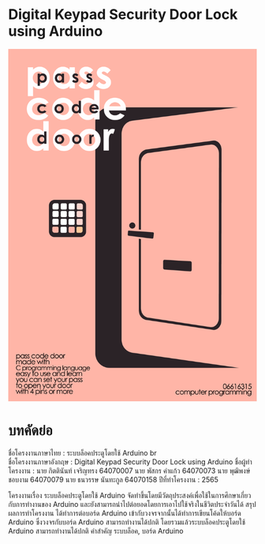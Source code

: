 # Digital Keypad Security Door Lock using Arduino
![Poster](img/Poster.png)
# บทคัดย่อ
ชื่อโครงงานภาษาไทย :  ระบบล็อคประตูโดยใช้ Arduino br\
ชื่อโครงงานภาษาอังกฤษ : Digital Keypad Security Door Lock using Arduino
ชื่อผู้ทำโครงงาน : นาย กิตตินันท์ เจริญทรง 64070007
                  นาย พัสกร คำแก้ว 64070073
                             นาย พุฒิพงษ์ ชอบงาม 64070079
                             นาย ธนวรรษ นันทะกูล 64070158
ปีที่ทำโครงงาน : 2565

โครงงานเรื่อง ระบบล็อคประตูโดยใช้ Arduino จัดทำขึ้นโดยมีวัตถุประสงค์เพื่อใช้ในการศึกษาเกี่ยวกับการทำงานของ Arduino และยังสามารถนำไปต่อยอดโดยการเอาไปใช้จริงในชีวิตประจำวันได้
สรุปผลการทำโครงงาน ได้ทำการต่อบอร์ด Arduino เข้ากับวงจรจากนั้นได้ทำการเขียนโค้ดให้บอร์ด Arduino ซึ่งวงจรกับบอร์ด Arduino สามารถทำงานได้ปกติ โดยรวมแล้วระบบล็อคประตูโดยใช้ Arduino สามารถทำงานได้ปกติ
คำสำคัญ ระบบล็อค, บอร์ด Arduino

